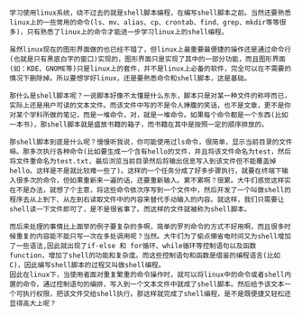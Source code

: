 
	学习使用linux系统，绕不过去的就是shell脚本编程，在编写shell脚本之前。当然还要熟悉linux上的一些常用的命令(ls、mv、alias、cp、crontab、find、grep、mkdir等等很多)，只有熟悉了linux上的命令才能进一步学习linux上的shell编程。
	
	虽然linux现在的图形界面做的也已经不错了，但linux上最重要最便捷的操作还是通过命令行(也就是只有黑底白字的窗口)实现的，图形界面只是实现了其中的一部分功能，而且图形界面(如：KDE、GNOME等)只是linux上的套件，并不是linux上必备的软件，完全可以在不需要的情况下删除掉。所以要想学好linux，还是要熟悉命令和shell脚本，这是基础。
	
	那什么是shell脚本呢？一说脚本好像不太懂是什么东东，脚本只是对某一种文件的称呼而已，实际上还是用户可读的文本文件。而该文件中写的不是令人捧腹的笑话，也不是文章，更不是你对某个学科所做的笔记，而是一堆命令，对，就是一堆命令。如果每个命令都是一个东西(比如一本书)，那shell脚本就是盛放书籍的箱子，而书籍在其中是按照一定的顺序排放的。
	
	那shell脚本到底是什么呢？慢慢听我说，你可能使用过ls命令，很简单，显示当前目录的文件嘛。那多次执行各种命令(比如要生成一个含有hello的文件，并且将该文件命名为test，然后将文件重命名为test.txt，最后浏览当前目录然后将输出信息写入到该文件但不能覆盖掉hello。这样是不是就比较难一些了)。这样的一个任务分成了好多步骤执行，就要在终端下输入很多次的命令，但如果重新来一遍的话，还要重新输入。累不累啊？很累。大牛们感觉这样实在不是办法，就想了个主意，将这些命令依次序写到一个文件中，然后开发了一个叫做shell的程序去从上到下、从左到右读取文件中的内容来替代手动输入的内容。就这样，我们只需要让shell读一下文件即可了，是不是很省事了。而这样的文件就被称为shell脚本。
	
	而后来处理的事情比上面举的例子要复杂的多啊，简单的罗列命令的方式不好用啊，而且很多时候重复的内容能不能只写一次在多处调用呢？当然。大牛们为了偷点懒省电时间又为shell增加了一些语法,因此就出现了if-else 和 for循环、while循环等控制语句以及函数function，增加了shell的功能和复杂度。而这些控制语句和函数是借鉴的编程语言(比如C)，因此编写shell脚本的过程又叫做shell编程。
	因此在linux下，当使用者面对重复繁重的命令操作时，就可以将linux中的命令或者shell内置的命令，通过控制语句的编排，写入到一个文本文件中就成了shell脚本。然后给予该文本一个可执行权限，把该文件交给shell执行。那这样就完成了shell编程，是不是既便捷又轻松还显得高大上呢？
